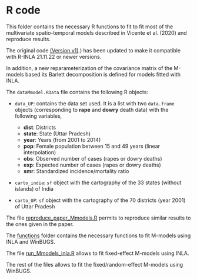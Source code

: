 # R code

This folder contains the necessary R functions to fit to fit most of the multivariate spatio-temporal models described in Vicente et al. (2020) and reproduce results.

The original code [(Version v1)](https://github.com/spatialstatisticsupna/Mmodels_SERRA_article/releases/tag/v1).) has been updated to make it compatible with R-INLA 21.11.22 or newer versions.

In addition, a new reparameterization of the covariance matrix of the M-models based its Barlett decomposition is defined for models fitted with INLA. 

The ```dataMmodel.RData``` file contains the following R objects:

- ```data_UP```: contains the data set used. It is a list with two `data.frame` objects (corresponding to **rape** and **dowry** death data) with the following variables,
	- **dist**: Districts
	- **state**: State (Uttar Pradesh)
	- **year**: Years (from 2001 to 2014)
	- **pop**: Female population between 15 and 49 years (linear interpolation)
	- **obs**: Observed number of cases (rapes or dowry deaths)
	- **exp**: Expected number of cases (rapes or dowry deaths)
	- **smr**: Standardized incidence/mortality ratio

- ```carto_india```: `sf` object with the cartography of the 33 states (without islands) of India

- ```carto_UP```: `sf` object with the cartography of the 70 districts (year 2001) of Uttar Pradesh


The file [reproduce_paper_Mmodels.R](https://github.com/spatialstatisticsupna/Mmodels_SERRA_article/blob/master/R/reproduce_paper_Mmodels.R) permits to reproduce similar results to the ones given in the paper.

The [functions](https://github.com/spatialstatisticsupna/Mmodels_SERRA_article/blob/master/R/functions) folder contains the necessary functions to fit M-models using INLA and WinBUGS.

The file [run_Mmodels_inla.R](https://github.com/spatialstatisticsupna/Mmodels_SERRA_article/blob/master/R/run_Mmodels_inla.R) allows to fit fixed-effect M-models using INLA.

The rest of the files allows to fit the fixed/random-effect M-models using WinBUGS.
